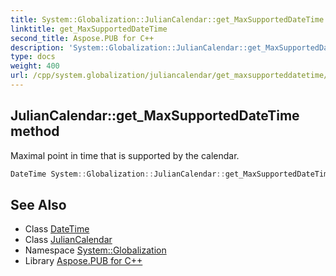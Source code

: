 ```yaml
---
title: System::Globalization::JulianCalendar::get_MaxSupportedDateTime method
linktitle: get_MaxSupportedDateTime
second_title: Aspose.PUB for C++
description: 'System::Globalization::JulianCalendar::get_MaxSupportedDateTime method. Maximal point in time that is supported by the calendar in C++.'
type: docs
weight: 400
url: /cpp/system.globalization/juliancalendar/get_maxsupporteddatetime/
---
```

## JulianCalendar::get_MaxSupportedDateTime method


Maximal point in time that is supported by the calendar.

```cpp
DateTime System::Globalization::JulianCalendar::get_MaxSupportedDateTime() const override
```

## See Also

* Class [DateTime](../../../system/datetime/)
* Class [JulianCalendar](../)
* Namespace [System::Globalization](../../)
* Library [Aspose.PUB for C++](../../../)
